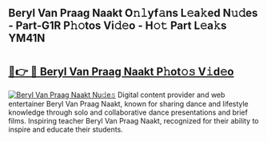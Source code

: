 ## Beryl Van Praag Naakt O𝚗𝚕yf𝚊ns L𝚎a𝚔ed N𝚞𝚍es - Part-G1R P𝚑𝚘tos Vi𝚍𝚎o - H𝚘𝚝 Part L𝚎a𝚔s YM41N

# <h2><a href="http://kfap5b.oniu.top/?m=Beryl+Van+Praag+Naakt">🔗👉 🔴 Beryl Van Praag Naakt P𝚑ot𝚘𝚜 V𝚒d𝚎o</a></h2>

[![Beryl Van Praag Naakt Nu𝚍e𝚜](https://i.imgur.com/0qMVB7G.gif)](http://kfap5b.oniu.top/?m=Beryl+Van+Praag+Naakt)
Digital content provider and web entertainer Beryl Van Praag Naakt, known for sharing dance and lifestyle knowledge through solo and collaborative dance presentations and brief films. Inspiring teacher Beryl Van Praag Naakt, recognized for their ability to inspire and educate their students.  

